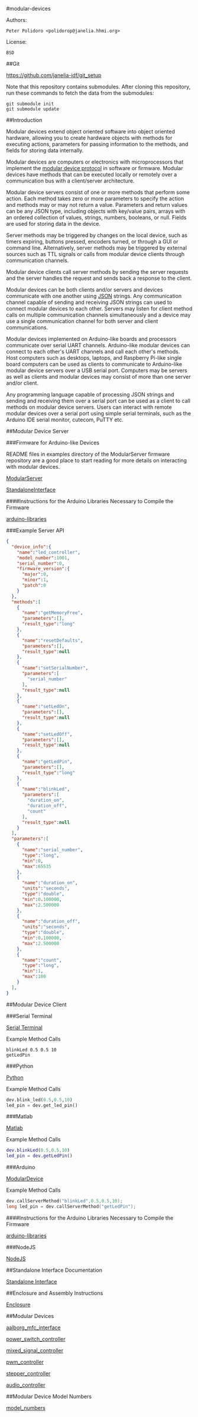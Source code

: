 #modular-devices

Authors:

    Peter Polidoro <polidorop@janelia.hhmi.org>

License:

    BSD

##Git

<https://github.com/janelia-idf/git_setup>

Note that this repository contains submodules. After cloning this
repository, run these commands to fetch the data from the submodules:

```shell
git submodule init
git submodule update
```

##Introduction

Modular devices extend object oriented software into object oriented
hardware, allowing you to create hardware objects with methods for
executing actions, parameters for passing information to the methods,
and fields for storing data internally.

Modular devices are computers or electronics with microprocessors that
implement the
[modular device protocol](https://github.com/janelia-modular-devices/modular_device_protocol.git)
in software or firmware. Modular devices have methods that can be
executed locally or remotely over a communication bus with a
client/server architecture.

Modular device servers consist of one or more methods that perform
some action. Each method takes zero or more parameters to specify the
action and methods may or may not return a value. Parameters and
return values can be any JSON type, including objects with key/value
pairs, arrays with an ordered collection of values, strings, numbers,
booleans, or null. Fields are used for storing data in the device.

Server methods may be triggered by changes on the local device, such
as timers expiring, buttons pressed, encoders turned, or through a GUI
or command line. Alternatively, server methods may be triggered by
external sources such as TTL signals or calls from modular device
clients through communication channels.

Modular device clients call server methods by sending the server
requests and the server handles the request and sends back a response
to the client.

Modular devices can be both clients and/or servers and devices
communicate with one another using [JSON](http://www.json.org/)
strings. Any communication channel capable of sending and receiving
JSON strings can used to connect modular devices to each
other. Servers may listen for client method calls on multiple
communication channels simultaneously and a device may use a single
communication channel for both server and client communications.

Modular devices implemented on Arduino-like boards and processors
communicate over serial UART channels. Arduino-like modular devices
can connect to each other's UART channels and call each other's
methods. Host computers such as desktops, laptops, and Raspberry
Pi-like single board computers can be used as clients to communicate
to Arduino-like modular device servers over a USB serial
port. Computers may be servers as well as clients and modular devices
may consist of more than one server and/or client.

Any programming language capable of processing JSON strings and
sending and receiving them over a serial port can be used as a client
to call methods on modular device servers. Users can interact with
remote modular devices over a serial port using simple serial
terminals, such as the Arduino IDE serial monitor, cutecom, PuTTY etc.

##Modular Device Server

###Firmware for Arduino-like Devices

README files in examples directory of the ModularServer firmware
repository are a good place to start reading for more details on
interacting with modular devices.

[ModularServer](https://github.com/janelia-arduino/ModularServer)

[StandaloneInterface](https://github.com/janelia-arduino/StandaloneInterface)

####Instructions for the Arduino Libraries Necessary to Compile the Firmware

[arduino-libraries](https://github.com/janelia-arduino/arduino-libraries)

###Example Server API

```json
{
  "device_info":{
    "name":"led_controller",
    "model_number":1001,
    "serial_number":0,
    "firmware_version":{
      "major":0,
      "minor":1,
      "patch":0
    }
  },
  "methods":[
    {
      "name":"getMemoryFree",
      "parameters":[],
      "result_type":"long"
    },
    {
      "name":"resetDefaults",
      "parameters":[],
      "result_type":null
    },
    {
      "name":"setSerialNumber",
      "parameters":[
        "serial_number"
      ],
      "result_type":null
    },
    {
      "name":"setLedOn",
      "parameters":[],
      "result_type":null
    },
    {
      "name":"setLedOff",
      "parameters":[],
      "result_type":null
    },
    {
      "name":"getLedPin",
      "parameters":[],
      "result_type":"long"
    },
    {
      "name":"blinkLed",
      "parameters":[
        "duration_on",
        "duration_off",
        "count"
      ],
      "result_type":null
    }
  ],
  "parameters":[
    {
      "name":"serial_number",
      "type":"long",
      "min":0,
      "max":65535
    },
    {
      "name":"duration_on",
      "units":"seconds",
      "type":"double",
      "min":0.100000,
      "max":2.500000
    },
    {
      "name":"duration_off",
      "units":"seconds",
      "type":"double",
      "min":0.100000,
      "max":2.500000
    },
    {
      "name":"count",
      "type":"long",
      "min":1,
      "max":100
    }
  ],
}
```

##Modular Device Client

###Serial Terminal

[Serial Terminal](https://github.com/janelia-modular-devices/modular_device_serial_terminal.git)

Example Method Calls

```shell
blinkLed 0.5 0.5 10
getLedPin
```

###Python

[Python](https://github.com/janelia-pypi/modular_device_python.git)

Example Method Calls

```python
dev.blink_led(0.5,0.5,10)
led_pin = dev.get_led_pin()
```

###Matlab

[Matlab](https://github.com/janelia-matlab/modular_device_matlab.git)

Example Method Calls

```matlab
dev.blinkLed(0.5,0.5,10)
led_pin = dev.getLedPin()
```

###Arduino

[ModularDevice](https://github.com/janelia-arduino/ModularDevice.git)

Example Method Calls

```c++
dev.callServerMethod("blinkLed",0.5,0.5,10);
long led_pin = dev.callServerMethod("getLedPin");
```

####Instructions for the Arduino Libraries Necessary to Compile the Firmware

[arduino-libraries](https://github.com/janelia-arduino/arduino-libraries)

###NodeJS

[NodeJS](https://github.com/janelia-modular-devices/modular_device_nodejs.git)

##Standalone Interface Documentation

[Standalone Interface](https://github.com/janelia-modular-devices/modular_device_standalone_interface.git)

##Enclosure and Assembly Instructions

[Enclosure](https://github.com/janelia-modular-devices/modular_device_enclosure.git)

##Modular Devices

[aalborg_mfc_interface](https://github.com/janelia-modular-devices/aalborg_mfc_interface.git)

[power_switch_controller](https://github.com/janelia-modular-devices/power_switch_controller)

[mixed_signal_controller](https://github.com/janelia-modular-devices/mixed_signal_controller.git)

[pwm_controller](https://github.com/janelia-modular-devices/pwm_controller.git)

[stepper_controller](https://github.com/janelia-modular-devices/stepper_controller.git)

[audio_controller](https://github.com/janelia-modular-devices/audio_controller.git)

##Modular Device Model Numbers

[model_numbers](./model_numbers.csv)
